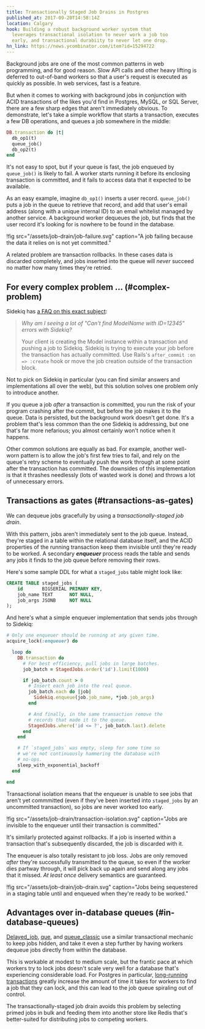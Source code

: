 ```yaml
---
title: Transactionally Staged Job Drains in Postgres
published_at: 2017-09-20T14:58:14Z
location: Calgary
hook: Building a robust background worker system that
  leverages transactional isolation to never work a job too
  early, and transactional durabiity to never let one drop.
hn_link: https://news.ycombinator.com/item?id=15294722
---
```


Background jobs are one of the most common patterns in web
programming, and for good reason. Slow API calls and other
heavy lifting is deferred to out-of-band workers so that a
user's request is executed as quickly as possible. In web
services, fast is a feature.

But when it comes to working with background jobs in
conjunction with ACID transactions of the likes you'd find
in Postgres, MySQL, or SQL Server, there are a few sharp
edges that aren't immediately obvious. To demonstrate,
let's take a simple workflow that starts a transaction,
executes a few DB operations, and queues a job somewhere in
the middle:

``` ruby
DB.transaction do |t|
  db_op1(t)
  queue_job()
  db_op2(t)
end
```

It's not easy to spot, but if your queue is fast, the job
enqueued by `queue_job()` is likely to fail. A worker
starts running it before its enclosing transaction is
committed, and it fails to access data that it expected to
be available.

As an easy example, imagine `db_op1()` inserts a user
record. `queue_job()` puts a job in the queue to retrieve
that record, and add that user's email address (along with
a unique internal ID) to an email whitelist managed by
another service. A background worker dequeues the job, but
finds that the user record it's looking for is nowhere to
be found in the database.

!fig src="/assets/job-drain/job-failure.svg" caption="A job failing because the data it relies on is not yet committed."

A related problem are transaction rollbacks. In these cases
data is discarded completely, and jobs inserted into the
queue will _never_ succeed no matter how many times they're
retried.

## For every complex problem ... (#complex-problem)

Sidekiq has [a FAQ on this exact subject][sidekiq]:

> _Why am I seeing a lot of "Can't find ModelName with
> ID=12345" errors with Sidekiq?_
>
> Your client is creating the Model instance within a
> transaction and pushing a job to Sidekiq. Sidekiq is
> trying to execute your job before the transaction has
> actually committed. Use Rails's `after_commit :on =>
> :create` hook or move the job creation outside of the
> transaction block.

Not to pick on Sidekiq in particular (you can find similar
answers and implementations all over the web), but this
solution solves one problem only to introduce another.

If you queue a job _after_ a transaction is committed, you
run the risk of your program crashing after the commit, but
before the job makes it to the queue. Data is persisted, but
the background work doesn't get done. It's a problem that's
less common than the one Sidekiq is addressing, but one
that's far more nefarious; you almost certainly won't
notice when it happens.

Other common solutions are equally as bad. For example,
another well-worn pattern is to allow the job's first few
tries to fail, and rely on the queue's retry scheme to
eventually push the work through at some point after the
transaction has committed. The downsides of this
implementation is that it thrashes needlessly (lots of
wasted work is done) and throws a lot of unnecessary
errors.

## Transactions as gates (#transactions-as-gates)

We can dequeue jobs gracefully by using a
_transactionally-staged job drain_.

With this pattern, jobs aren't immediately sent to the job
queue. Instead, they're staged in a table within the
relational database itself, and the ACID properties of the
running transaction keep them invisible until they're ready
to be worked. A secondary ***enqueuer*** process reads the
table and sends any jobs it finds to the job queue before
removing their rows.

Here's some sample DDL for what a `staged_jobs` table might
look like:

``` sql
CREATE TABLE staged_jobs (
    id       BIGSERIAL PRIMARY KEY,
    job_name TEXT      NOT NULL,
    job_args JSONB     NOT NULL
);
```

And here's what a simple enqueuer implementation that sends
jobs through to Sidekiq:

``` ruby
# Only one enqueuer should be running at any given time.
acquire_lock(:enqueuer) do

  loop do
    DB.transaction do
      # For best efficiency, pull jobs in large batches.
      job_batch = StagedJobs.order('id').limit(1000)

      if job_batch.count > 0
        # Insert each job into the real queue.
        job_batch.each do |job|
          Sidekiq.enqueue(job.job_name, *job.job_args)
        end

        # And finally, in the same transaction remove the
        # records that made it to the queue.
        StagedJobs.where('id <= ?', job_batch.last).delete
      end
    end

    # If `staged_jobs` was empty, sleep for some time so
    # we're not continuously hammering the database with
    # no-ops.
    sleep_with_exponential_backoff
  end

end
```

Transactional isolation means that the enqueuer is unable
to see jobs that aren't yet commmitted (even if they've
been inserted into `staged_jobs` by an uncommitted
transaction), so jobs are never worked too early.

!fig src="/assets/job-drain/transaction-isolation.svg" caption="Jobs are invisible to the enqueuer until their transaction is committed."

It's similarly protected against rollbacks. If a job is
inserted within a transaction that's subsequently
discarded, the job is discarded with it.

The enqueuer is also totally resistant to job loss. Jobs
are only removed _after_ they're successfully transmitted
to the queue, so even if the worker dies partway through,
it will pick back up again and send along any jobs that it
missed. _At least once_ delivery semantics are guaranteed.

!fig src="/assets/job-drain/job-drain.svg" caption="Jobs being sequestered in a staging table until and enqueued when they're ready to be worked."

## Advantages over in-database queues (#in-database-queues)

[Delayed_job][delayedjob], [que][que], and
[queue_classic][queueclassic] use a similar transactional
mechanic to keep jobs hidden, and take it even a step
further by having workers dequeue jobs directly from within
the database.

This is workable at modest to medium scale, but the frantic
pace at which workers try to lock jobs doesn't scale very
well for a database that's experiencing considerable load.
For Postgres in particular, [long-running
transactions](/postgres-queues) greatly increase the amount
of time it takes for workers to find a job that they can
lock, and this can lead to the job queue spiraling out of
control.

The transactionally-staged job drain avoids this problem by
selecting primed jobs in bulk and feeding them into another
store like Redis that's better-suited for distributing jobs
to competing workers.

[delayedjob]: https://github.com/collectiveidea/delayed_job
[que]: https://github.com/chanks/que
[queueclassic]: https://github.com/QueueClassic/queue_classic
[sidekiq]: https://github.com/mperham/sidekiq/wiki/FAQ#why-am-i-seeing-a-lot-of-cant-find-modelname-with-id12345-errors-with-sidekiq
